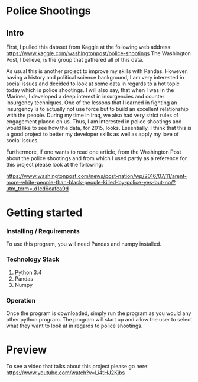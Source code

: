 # Police Shootings
## Intro

First, I pulled this dataset from Kaggle at the following web address:
https://www.kaggle.com/washingtonpost/police-shootings
The Washington Post, I believe, is the group that gathered all of this data.

As usual this is another project to improve my skills with Pandas. However,
having a history and political science background, I am very interested in
social issues and decided to look at some data in regards to a hot topic today
which is police shootings. I will also say, that when I was in the Marines,
I developed a deep interest in insurgencies and counter insurgency techniques.
One of the lessons that I learned in fighting an insurgency is to actually not
use force but to build an excellent relationship with the people. During my time
in Iraq, we also had very strict rules of engagement placed on us. Thus, I am
interested in police shootings and would like to see how the data, for 2015, looks.
Essentially, I think that this is a good project to better my developer skills
as well as apply my love of social issues.

Furthermore, if one wants to read one article, from the Washington Post about
the police shootings and from which I used partly as a reference for this project
please look at the following:

https://www.washingtonpost.com/news/post-nation/wp/2016/07/11/arent-more-white-people-than-black-people-killed-by-police-yes-but-no/?utm_term=.d1cd6cafca9d


# Getting started
### Installing / Requirements

To use this program, you will need Pandas and numpy installed.

### Technology Stack

1. Python 3.4
2. Pandas
3. Numpy

### Operation

Once the program is downloaded, simply run the program as you would any other
python program. The program will start up and allow the user to select what
they want to look at in regards to police shootings.

# Preview

To see a video that talks about this project please go here:
https://www.youtube.com/watch?v=Li4tHJ2Kjbs
